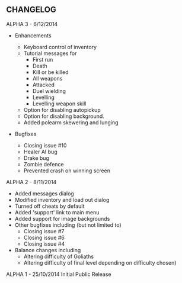 CHANGELOG
--------------------------------------------------------------------------------
ALPHA 3 - 6/12/2014
- Enhancements
  - Keyboard control of inventory
  - Tutorial messages for
    - First run
    - Death
    - Kill or be killed
    - All weapons
    - Attacked
    - Duel wielding
    - Levelling
    - Levelling weapon skill
  - Option for disabling autopickup
  - Option for disabling background.
  - Added polearm skewering and lunging
  
- Bugfixes
  - Closing issue #10
  - Healer AI bug
  - Drake bug
  - Zombie defence
  - Prevented crash on winning screen

ALPHA 2 - 8/11/2014
- Added messages dialog
- Modified inventory and load out dialog
- Turned off cheats by default
- Added 'support' link to main menu
- Added support for image backgrounds
- Other bugfixes including (but not limited to)
	- Closing issue #7
	- Closing issue #6
	- Closing issue #4	
- Balance changes including
	- Altering difficulty of Goliaths
	- Altering difficulty of final level depending on difficulty chosen)

ALPHA 1 - 25/10/2014
Initial Public Release
